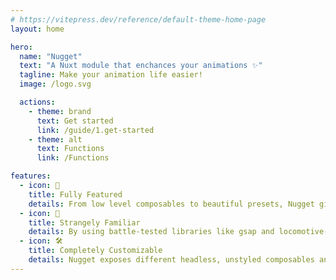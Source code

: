 ```yaml
---
# https://vitepress.dev/reference/default-theme-home-page
layout: home

hero:
  name: "Nugget"
  text: "A Nuxt module that enchances your animations ✨"
  tagline: Make your animation life easier!
  image: /logo.svg

  actions:
    - theme: brand
      text: Get started
      link: /guide/1.get-started
    - theme: alt
      text: Functions
      link: /Functions

features:
  - icon: 🚀
    title: Fully Featured
    details: From low level composables to beautiful presets, Nugget gives you all you need in an animation library.
  - icon: 🤔
    title: Strangely Familiar
    details: By using battle-tested libraries like gsap and locomotive-scroll, this ensures a familiar API while not compromising on SSR and performance.
  - icon: 🛠️
    title: Completely Customizable
    details: Nugget exposes different headless, unstyled composables and components to allow you to have the flexibility to animate what you want.
---
```

